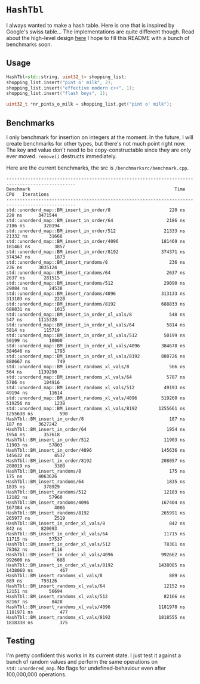 # `HashTbl`

I always wanted to make a hash table. Here is one that is inspired by
Google's swiss table... The implementations are quite different though.
Read about the high-level design [here](https://www.oliveriliffe.net/blog/hashtbl.html)
I hope to fill this README with a bunch of benchmarks soon.

## Usage

```cpp
HashTbl<std::string, uint32_t> shopping_list;
shopping_list.insert("pint o' milk", 2);
shopping_list.insert("effective modern c++", 1);
shopping_list.insert("flash boys", 1);

uint32_t *nr_pints_o_milk = shopping_list.get("pint o' milk");
```

## Benchmarks

I only benchmark for insertion on integers at the moment. In the future,
I will create benchmarks for other types, but there's not much point 
right now. The key and value don't need to be copy-constructable since
they are only ever moved. `remove()` destructs immediately.

Here are the current benchmarks, the src is 
`/benchmarksrc/benchmark.cpp`.

```plaintext
------------------------------------------------------------------------------------------------
Benchmark                                                      Time             CPU   Iterations
------------------------------------------------------------------------------------------------
std::unorderd_map::BM_insert_in_order/8                      220 ns          220 ns      3471544
std::unorderd_map::BM_insert_in_order/64                    2186 ns         2186 ns       320194
std::unorderd_map::BM_insert_in_order/512                  21333 ns        21332 ns        31668
std::unorderd_map::BM_insert_in_order/4096                181469 ns       181463 ns         3857
std::unorderd_map::BM_insert_in_order/8192                374371 ns       374347 ns         1873
std::unorderd_map::BM_insert_randoms/8                       236 ns          236 ns      3035124
std::unorderd_map::BM_insert_randoms/64                     2637 ns         2637 ns       281515
std::unorderd_map::BM_insert_randoms/512                   29090 ns        29084 ns        24538
std::unorderd_map::BM_insert_randoms/4096                 313133 ns       313103 ns         2228
std::unorderd_map::BM_insert_randoms/8192                 688833 ns       688831 ns         1015
std::unorderd_map::BM_insert_in_order_xl_vals/8              548 ns          547 ns      1115328
std::unorderd_map::BM_insert_in_order_xl_vals/64            5814 ns         5814 ns       115719
std::unorderd_map::BM_insert_in_order_xl_vals/512          50199 ns        50199 ns        10000
std::unorderd_map::BM_insert_in_order_xl_vals/4096        384678 ns       384646 ns         1793
std::unorderd_map::BM_insert_in_order_xl_vals/8192        880726 ns       880667 ns          749
std::unorderd_map::BM_insert_randoms_xl_vals/8               566 ns          564 ns      1139290
std::unorderd_map::BM_insert_randoms_xl_vals/64             5787 ns         5786 ns       104916
std::unorderd_map::BM_insert_randoms_xl_vals/512           49193 ns        49194 ns        11614
std::unorderd_map::BM_insert_randoms_xl_vals/4096         519260 ns       519256 ns         1238
std::unorderd_map::BM_insert_randoms_xl_vals/8192        1255661 ns      1255638 ns          590
HashTbl::BM_insert_in_order/8                                187 ns          187 ns      3627242
HashTbl::BM_insert_in_order/64                              1954 ns         1954 ns       357618
HashTbl::BM_insert_in_order/512                            11903 ns        11903 ns        57803
HashTbl::BM_insert_in_order/4096                          145636 ns       145632 ns         4537
HashTbl::BM_insert_in_order/8192                          208057 ns       208019 ns         3380
HashTbl::BM_insert_randoms/8                                 175 ns          175 ns      4063626
HashTbl::BM_insert_randoms/64                               1835 ns         1835 ns       378929
HashTbl::BM_insert_randoms/512                             12183 ns        12182 ns        57960
HashTbl::BM_insert_randoms/4096                           167404 ns       167384 ns         4086
HashTbl::BM_insert_randoms/8192                           265991 ns       265977 ns         2519
HashTbl::BM_insert_in_order_xl_vals/8                        842 ns          842 ns       820093
HashTbl::BM_insert_in_order_xl_vals/64                     11715 ns        11715 ns        57537
HashTbl::BM_insert_in_order_xl_vals/512                    78361 ns        78362 ns         8116
HashTbl::BM_insert_in_order_xl_vals/4096                  992662 ns       992600 ns          688
HashTbl::BM_insert_in_order_xl_vals/8192                 1438085 ns      1438060 ns          467
HashTbl::BM_insert_randoms_xl_vals/8                         889 ns          889 ns       793126
HashTbl::BM_insert_randoms_xl_vals/64                      12152 ns        12151 ns        56694
HashTbl::BM_insert_randoms_xl_vals/512                     82166 ns        82167 ns         8420
HashTbl::BM_insert_randoms_xl_vals/4096                  1181978 ns      1181971 ns          477
HashTbl::BM_insert_randoms_xl_vals/8192                  1818555 ns      1818338 ns          375
```

## Testing

I'm pretty confident this works in its current state. I just test it
against a bunch of random values and perform the same operations on
`std::unordered_map`. No flags for undefined-behaviour even after 
100,000,000 operations.
